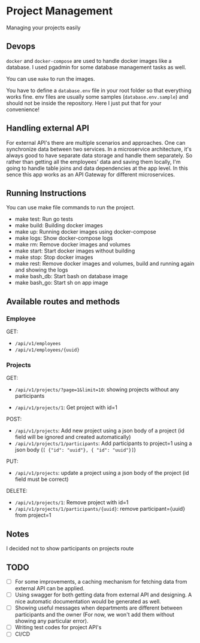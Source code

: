 # Project Management

Managing your projects easily


## Devops

`docker` and `docker-compose` are used to handle docker images like a database. I used pgadmin for some database management tasks as well.

You can use `make` to run the images.

You have to define a `database.env` file in your root folder so that everything works fine. env files are usually some samples (`database.env.sample`) and should not be inside the repository. Here I just put that for your convenience!

## Handling external API

For external API's there are multiple scenarios and approaches. One can synchronize data between two services. In a microservice architecture, it's always good to have separate data storage and handle them separately. So rather than getting all the employees' data and saving them locally, I'm going to handle table joins and data dependencies at the app level. In this sence this app works as an API Gateway for different microservices.

## Running Instructions

You can use make file commands to run the project.

* make test: Run go tests
* make build: Building docker images
* make up: Running docker images using docker-compose
* make logs: Show docker-compose logs
* make rm: Remove docker images and volumes
* make start: Start docker images without building
* make stop: Stop docker images
* make rest: Remove docker images and volumes, build and running again and showing the logs
* make bash_db: Start bash on database image
* make bash_go: Start sh on app image

## Available routes and methods

### Employee

GET:
* `/api/v1/employees`
* `/api/v1/employees/{uuid}`

### Projects
GET:
* `/api/v1/projects/?page=1&limit=10`: showing projects without any participants

* `/api/v1/projects/1`: Get project with id=1

POST:
* `/api/v1/projects`: Add new project using a json body of a project (id field will be ignored and created automatically)
* `/api/v1/projects/1/participants`: Add participants to project=1 using a json body (`[ {"id": "uuid"}, { "id": "uuid"}]`)


PUT:
* `/api/v1/projects`: update a project using a json body of the project (id field must be correct)

DELETE:
* `/api/v1/projects/1`: Remove project with id=1
* `/api/v1/projects/1/participants/{uuid}`: remove participant={uuid} from project=1
## Notes
I decided not to show participants on projects route
## TODO

- [ ] For some improvements, a caching mechanism for fetching data from external API can be applied.
- [ ] Using swagger for both getting data from external API and designing. A nice automatic documentation would be generated as well.
- [ ] Showing useful messages when departments are different between participants and the owner (For now, we won't add them without showing any particular error).
- [ ] Writing test codes for project API's
- [ ] CI/CD
